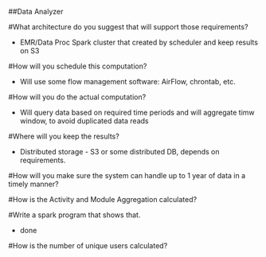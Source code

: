 ##Data Analyzer 

#What architecture do you suggest that will support those requirements?

 - EMR/Data Proc Spark cluster that created by scheduler and keep results on S3

#How will you schedule this computation?

 - Will use some flow management software: AirFlow, chrontab, etc.

#How will you do the actual computation?

  - Will query data based on required time periods and will aggregate timw window, to avoid duplicated data reads

#Where will you keep the results?

  - Distributed storage - S3 or some distributed DB, depends on requirements.

#How will you make sure the system can handle up to 1 year of data in a timely manner?

#How is the Activity and Module Aggregation calculated?

#Write a spark program that shows that.
  - done

#How is the number of unique users calculated?


